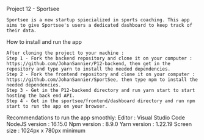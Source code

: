 Project 12 - Sportsee

    Sportsee is a new startup spiecialized in sports coaching. This app aims to give Sportsee's users a dedicated dashboard to keep track of their data.

How to install and run the app

    After cloning the project to your machine :
    Step 1 - Fork the backend repository and clone it on your computer : https://github.com/JohanSannier/P12-backend, then get in the repository and type yarn to install the needed dependencies.
    Step 2 - Fork the frontend repository and clone it on your computer : https://github.com/JohanSannier/SportSee, then type npm to install the needed dependencies.
    Step 3 - Get in the P12-backend directory and run yarn start to start hosting the back end API.
    Step 4 - Get in the sportsee/frontend/dashboard directory and run npm start to run the app on your browser.

Recommendations to run the app smoothly:
Editor : Visual Studio Code
NodeJS version : 16.15.0
Npm version : 8.9.0
Yarn version : 1.22.19
Screen size : 1024px x 780px minimum
